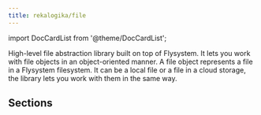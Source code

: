 ```yaml
---
title: rekalogika/file
---
```


import DocCardList from '@theme/DocCardList';

High-level file abstraction library built on top of Flysystem. It lets you work
with file objects in an object-oriented manner. A file object represents a file
in a Flysystem filesystem. It can be a local file or a file in a cloud storage,
the library lets you work with them in the same way.

## Sections

<DocCardList />
